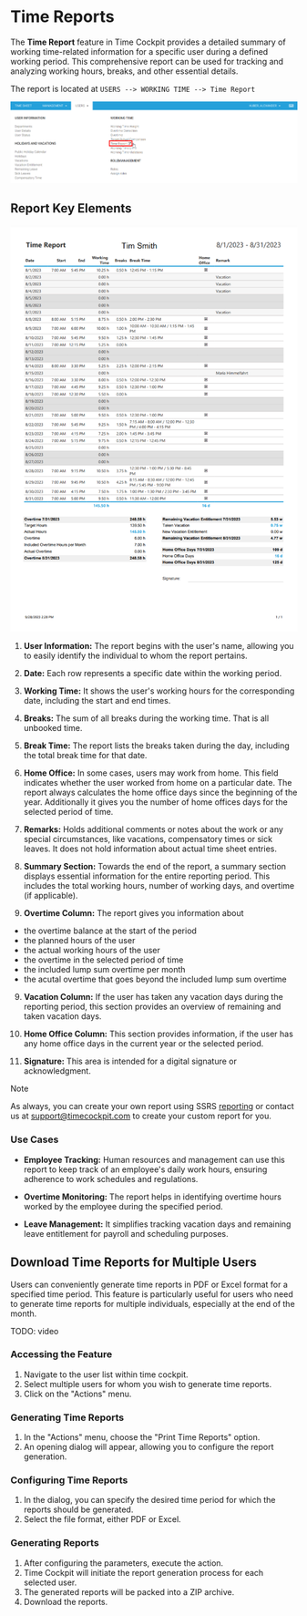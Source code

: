 # Time Reports

The **Time Report** feature in Time Cockpit provides a detailed summary of working time-related information for a specific user during a defined working period. This comprehensive report can be used for tracking and analyzing working hours, breaks, and other essential details.

The report is located at ```USERS --> WORKING TIME --> Time Report```

![Time Report Menu](images/time-report-menu.png "Time Report Menu")

## Report Key Elements

![Time Report](images/time-report.png "Time Report")

1. **User Information:** The report begins with the user's name, allowing you to easily identify the individual to whom the report pertains.

2. **Date:** Each row represents a specific date within the working period.

3. **Working Time:** It shows the user's working hours for the corresponding date, including the start and end times.

4. **Breaks:** The sum of all breaks during the working time. That is all unbooked time.

4. **Break Time:** The report lists the breaks taken during the day, including the total break time for that date.

5. **Home Office:** In some cases, users may work from home. This field indicates whether the user worked from home on a particular date. The report always calculates the home office days since the beginning of the year. Additionally it gives you the number of home offices days for the selected period of time.

6. **Remarks:** Holds additional comments or notes about the work or any special circumstances, like vacations, compensatory times or sick leaves. It does not hold information about actual time sheet entries.

7. **Summary Section:** Towards the end of the report, a summary section displays essential information for the entire reporting period. This includes the total working hours, number of working days, and overtime (if applicable).

8. **Overtime Column:** The report gives you information about 
* the overtime balance at the start of the period
* the planned hours of the user
* the actual working hours of the user
* the overtime in the selected period of time
* the included lump sum overtime per month
* the acutal overtime that goes beyond the included lump sum overtime

9. **Vacation Column:** If the user has taken any vacation days during the reporting period, this section provides an overview of remaining and taken vacation days.

9. **Home Office Column:** This section provides information, if the user has any home office days in the current year or the selected period.

10. **Signature:** This area is intended for a digital signature or acknowledgment.

> [!NOTE]
As always, you can create your own report using SSRS [reporting](~/doc/reporting/custom-reports.md) or contact us at support@timecockpit.com to create your custom report for you.

### Use Cases

- **Employee Tracking:** Human resources and management can use this report to keep track of an employee's daily work hours, ensuring adherence to work schedules and regulations.

- **Overtime Monitoring:** The report helps in identifying overtime hours worked by the employee during the specified period.

- **Leave Management:** It simplifies tracking vacation days and remaining leave entitlement for payroll and scheduling purposes.

## Download Time Reports for Multiple Users

Users can conveniently generate time reports in PDF or Excel format for a specified time period. This feature is particularly useful for users who need to generate time reports for multiple individuals, especially at the end of the month.

TODO: video

### Accessing the Feature
1. Navigate to the user list within time cockpit.
2. Select multiple users for whom you wish to generate time reports.
3. Click on the "Actions" menu.

### Generating Time Reports
1. In the "Actions" menu, choose the "Print Time Reports" option.
2. An opening dialog will appear, allowing you to configure the report generation.

### Configuring Time Reports
1. In the dialog, you can specify the desired time period for which the reports should be generated.
2. Select the file format, either PDF or Excel.

### Generating Reports
1. After configuring the parameters, execute the action.
2. Time Cockpit will initiate the report generation process for each selected user.
3. The generated reports will be packed into a ZIP archive.
4. Download the reports.